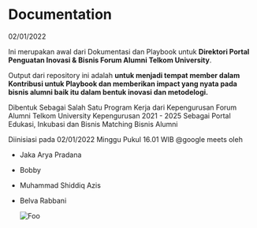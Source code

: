 # Documentation

02/01/2022

Ini merupakan awal dari Dokumentasi dan Playbook untuk **Direktori Portal Penguatan Inovasi & Bisnis Forum Alumni Telkom University**.

Output dari repository ini adalah **untuk menjadi tempat member dalam Kontribusi untuk Playbook dan memberikan impact yang nyata pada bisnis alumni baik itu dalam bentuk inovasi dan metodelogi.**

Dibentuk Sebagai Salah Satu Program Kerja dari Kepengurusan Forum Alumni Telkom University Kepengurusan 2021 - 2025 Sebagai Portal Edukasi, Inkubasi dan Bisnis Matching Bisnis Alumni

Diinisiasi pada 02/01/2022 Minggu Pukul 16.01 WIB @google meets oleh

- Jaka Arya Pradana
- Bobby
- Muhammad Shiddiq Azis
- Belva Rabbani

  ![Foo](https://i.imgur.com/hJwbWmZ.png)


